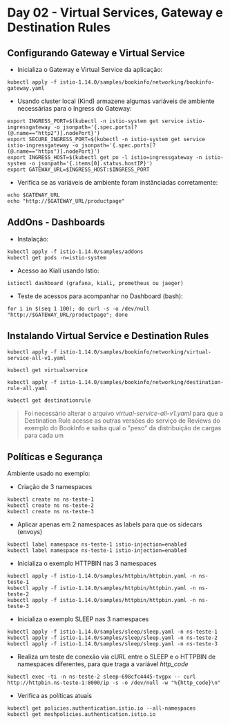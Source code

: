 # Day 02 - Virtual Services, Gateway e Destination Rules

## Configurando Gateway e Virtual Service
- Inicializa o Gateway e Virtual Service da aplicação:
```
kubectl apply -f istio-1.14.0/samples/bookinfo/networking/bookinfo-gateway.yaml 
```
- Usando cluster local (Kind) armazene algumas variáveis de ambiente necessárias para o Ingress do Gateway:
```
export INGRESS_PORT=$(kubectl -n istio-system get service istio-ingressgateway -o jsonpath='{.spec.ports[?(@.name=="http2")].nodePort}')
export SECURE_INGRESS_PORT=$(kubectl -n istio-system get service istio-ingressgateway -o jsonpath='{.spec.ports[?(@.name=="https")].nodePort}')
export INGRESS_HOST=$(kubectl get po -l istio=ingressgateway -n istio-system -o jsonpath='{.items[0].status.hostIP}')
export GATEWAY_URL=$INGRESS_HOST:$INGRESS_PORT
```
- Verifica se as variáveis de ambiente foram instânciadas corretamente:
```
echo $GATEWAY_URL
echo "http://$GATEWAY_URL/productpage"
```

## AddOns - Dashboards
- Instalação:
```
kubectl apply -f istio-1.14.0/samples/addons
kubectl get pods -n=istio-system
```
- Acesso ao Kiali usando Istio:
```
istioctl dashboard (grafana, kiali, prometheus ou jaeger)
```
- Teste de acessos para acompanhar no Dashboard (bash):
```
for i in $(seq 1 100); do curl -s -o /dev/null "http://$GATEWAY_URL/productpage"; done
```

## Instalando Virtual Service e Destination Rules
```
kubectl apply -f istio-1.14.0/samples/bookinfo/networking/virtual-service-all-v1.yaml

kubectl get virtualservice

kubectl apply -f istio-1.14.0/samples/bookinfo/networking/destination-rule-all.yaml

kubectl get destinationrule
```

> Foi necessário alterar o arquivo *virtual-service-all-v1.yaml* para que a Destination Rule acesse as outras versões do serviço de Reviews do exemplo do BookInfo e saiba qual o "peso" da distribuição de cargas para cada um

## Políticas e Segurança
Ambiente usado no exemplo:
- Criação de 3 namespaces
```
kubectl create ns ns-teste-1
kubectl create ns ns-teste-2
kubectl create ns ns-teste-3
```
- Aplicar apenas em 2 namespaces as labels para que os sidecars (envoys)
```
kubectl label namespace ns-teste-1 istio-injection=enabled
kubectl label namespace ns-teste-1 istio-injection=enabled
```
- Inicializa o exemplo HTTPBIN nas 3 namespaces
```
kubectl apply -f istio-1.14.0/samples/httpbin/httpbin.yaml -n ns-teste-1
kubectl apply -f istio-1.14.0/samples/httpbin/httpbin.yaml -n ns-teste-2
kubectl apply -f istio-1.14.0/samples/httpbin/httpbin.yaml -n ns-teste-3
```
- Inicializa o exemplo SLEEP nas 3 namespaces
```
kubectl apply -f istio-1.14.0/samples/sleep/sleep.yaml -n ns-teste-1
kubectl apply -f istio-1.14.0/samples/sleep/sleep.yaml -n ns-teste-2
kubectl apply -f istio-1.14.0/samples/sleep/sleep.yaml -n ns-teste-3
```
- Realiza um teste de conexão via cURL entre o SLEEP e o HTTPBIN de namespaces diferentes, para que traga a variável *http_code*
```
kubectl exec -ti -n ns-teste-2 sleep-698cfc4445-tvgpx -- curl http://httpbin.ns-teste-1:8000/ip -s -o /dev/null -w "%{http_code}\n"
```
- Verifica as políticas atuais
```
kubectl get policies.authentication.istio.io --all-namespaces
kubectl get meshpolicies.authentication.istio.io
```